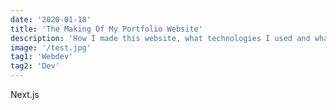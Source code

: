 ```yaml
---
date: '2020-01-18'
title: 'The Making Of My Portfolio Website'
description: 'How I made this website, what technologies I used and what I learned'
image: '/test.jpg'
tag1: 'Webdev'
tag2: 'Dev'
---
```


Next.js